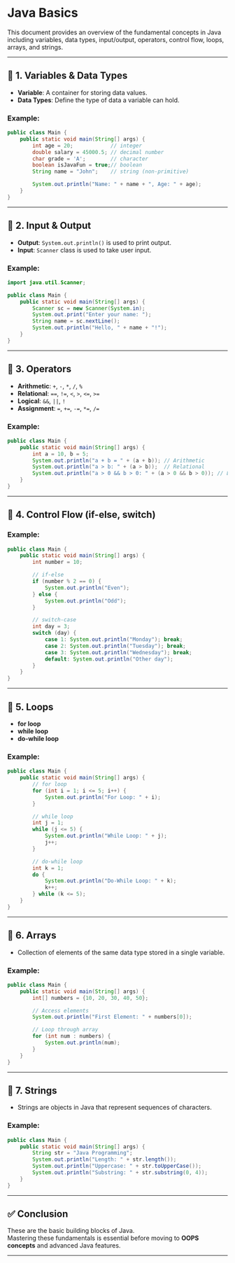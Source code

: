 
# Java Basics

This document provides an overview of the fundamental concepts in Java including variables, data types, input/output, operators, control flow, loops, arrays, and strings.

---

## 📌 1. Variables & Data Types
- **Variable**: A container for storing data values.
- **Data Types**: Define the type of data a variable can hold.

### Example:
```java
public class Main {
    public static void main(String[] args) {
        int age = 20;            // integer
        double salary = 45000.5; // decimal number
        char grade = 'A';        // character
        boolean isJavaFun = true;// boolean
        String name = "John";    // string (non-primitive)

        System.out.println("Name: " + name + ", Age: " + age);
    }
}
```

---

## 📌 2. Input & Output

- **Output**: `System.out.println()` is used to print output.
- **Input**: `Scanner` class is used to take user input.

### Example:
```java
import java.util.Scanner;

public class Main {
    public static void main(String[] args) {
        Scanner sc = new Scanner(System.in);
        System.out.print("Enter your name: ");
        String name = sc.nextLine();
        System.out.println("Hello, " + name + "!");
    }
}
```

---

## 📌 3. Operators
- **Arithmetic**: `+`, `-`, `*`, `/`, `%`
- **Relational**: `==`, `!=`, `<`, `>`, `<=`, `>=`
- **Logical**: `&&`, `||`, `!`
- **Assignment**: `=`, `+=`, `-=`, `*=`, `/=`

### Example:
```java
public class Main {
    public static void main(String[] args) {
        int a = 10, b = 5;
        System.out.println("a + b = " + (a + b)); // Arithmetic
        System.out.println("a > b: " + (a > b));  // Relational
        System.out.println("a > 0 && b > 0: " + (a > 0 && b > 0)); // Logical
    }
}
```

---

## 📌 4. Control Flow (if-else, switch)
### Example:
```java
public class Main {
    public static void main(String[] args) {
        int number = 10;

        // if-else
        if (number % 2 == 0) {
            System.out.println("Even");
        } else {
            System.out.println("Odd");
        }

        // switch-case
        int day = 3;
        switch (day) {
            case 1: System.out.println("Monday"); break;
            case 2: System.out.println("Tuesday"); break;
            case 3: System.out.println("Wednesday"); break;
            default: System.out.println("Other day");
        }
    }
}
```

---

## 📌 5. Loops
- **for loop**
- **while loop**
- **do-while loop**

### Example:
```java
public class Main {
    public static void main(String[] args) {
        // for loop
        for (int i = 1; i <= 5; i++) {
            System.out.println("For Loop: " + i);
        }

        // while loop
        int j = 1;
        while (j <= 5) {
            System.out.println("While Loop: " + j);
            j++;
        }

        // do-while loop
        int k = 1;
        do {
            System.out.println("Do-While Loop: " + k);
            k++;
        } while (k <= 5);
    }
}
```

---

## 📌 6. Arrays
- Collection of elements of the same data type stored in a single variable.

### Example:
```java
public class Main {
    public static void main(String[] args) {
        int[] numbers = {10, 20, 30, 40, 50};

        // Access elements
        System.out.println("First Element: " + numbers[0]);

        // Loop through array
        for (int num : numbers) {
            System.out.println(num);
        }
    }
}
```

---

## 📌 7. Strings
- Strings are objects in Java that represent sequences of characters.

### Example:
```java
public class Main {
    public static void main(String[] args) {
        String str = "Java Programming";
        System.out.println("Length: " + str.length());
        System.out.println("Uppercase: " + str.toUpperCase());
        System.out.println("Substring: " + str.substring(0, 4));
    }
}
```

---

## ✅ Conclusion
These are the basic building blocks of Java.  
Mastering these fundamentals is essential before moving to **OOPS concepts** and advanced Java features.

---


